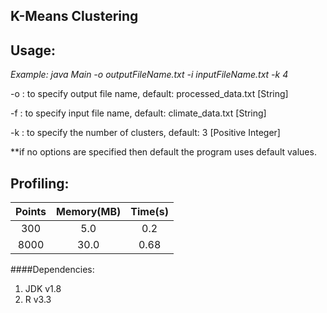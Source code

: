 K-Means Clustering
------------------------

Usage:
------------

*Example: java Main -o outputFileName.txt -i inputFileName.txt -k 4* 

-o : to specify output file name, default: processed_data.txt [String]

-f : to specify input file name, default: climate_data.txt [String]

-k : to specify the number of clusters, default: 3 [Positive Integer]

**if no options are specified then default the program uses default values.

Profiling:
----------

|Points| Memory(MB)| Time(s)|
|:---: |   :---:   |  :---: |
| 300  |  5.0      | 0.2    |
|8000  |  30.0     |  0.68  |


####Dependencies:
1. JDK v1.8
2. R v3.3   
